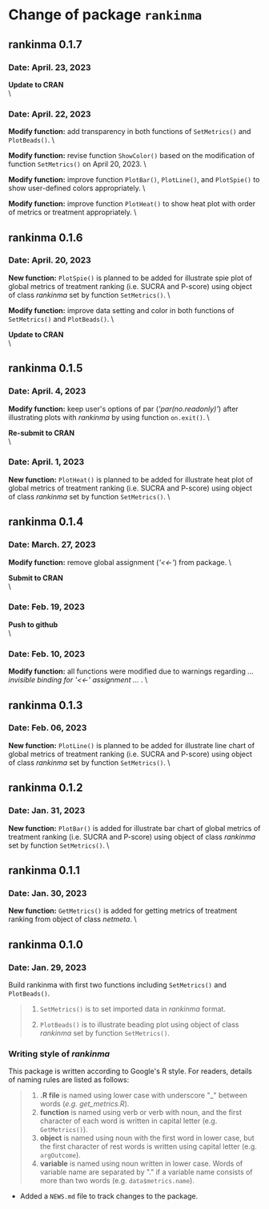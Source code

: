 # Change of package `rankinma`

## rankinma 0.1.7
### Date: April. 23, 2023

**Update to CRAN**  
\

### Date: April. 22, 2023

**Modify function:** add transparency in both functions of `SetMetrics()` and `PlotBeads()`.
\

**Modify function:** revise function `ShowColor()` based on the modification of function `SetMetrics()` on April 20, 2023.
\

**Modify function:** improve function `PlotBar()`, `PlotLine()`, and `PlotSpie()` to show user-defined colors appropriately.
\

**Modify function:** improve function `PlotHeat()` to show heat plot with order of metrics or treatment appropriately.
\


## rankinma 0.1.6
### Date: April. 20, 2023

**New function:** `PlotSpie()` is planned to be added for illustrate spie plot of global metrics of treatment ranking (i.e. SUCRA and P-score) using object of class *rankinma* set by function `SetMetrics()`.
\

**Modify function:** improve data setting and color in both functions of `SetMetrics()` and `PlotBeads()`.
\

**Update to CRAN**  
\

## rankinma 0.1.5
### Date: April. 4, 2023

**Modify function:** keep user's options of par (*'par(no.readonly)'*) after illustrating plots with *rankinma* by using function `on.exit()`.
\

**Re-submit to CRAN**  
\

### Date: April. 1, 2023

**New function:** `PlotHeat()` is planned to be added for illustrate heat plot of global metrics of treatment ranking (i.e. SUCRA and P-score) using object of class *rankinma* set by function `SetMetrics()`.
\

## rankinma 0.1.4
### Date: March. 27, 2023

**Modify function:** remove global assignment (*'<<-'*) from package.
\

**Submit to CRAN**  
\

### Date: Feb. 19, 2023

**Push to github**  
\

### Date: Feb. 10, 2023

**Modify function:** all functions were modified due to warnings regarding *... invisible binding for '<<-' assignment ...* .
\

## rankinma 0.1.3

### Date: Feb. 06, 2023

**New function:** `PlotLine()` is planned to be added for illustrate line chart of global metrics of treatment ranking (i.e. SUCRA and P-score) using object of class *rankinma* set by function `SetMetrics()`.
\

## rankinma 0.1.2

### Date: Jan. 31, 2023

**New function:** `PlotBar()` is added for illustrate bar chart of global metrics of treatment ranking (i.e. SUCRA and P-score) using object of class *rankinma* set by function `SetMetrics()`.
\

## rankinma 0.1.1 

### Date: Jan. 30, 2023

**New function:** `GetMetrics()` is added for getting metrics of treatment ranking from object of class *netmeta*.
\

## rankinma 0.1.0

### Date: Jan. 29, 2023

Build rankinma with first two functions including `SetMetrics()` and `PlotBeads()`.


> 1. `SetMetrics()` is to set imported data in *rankinma* format.
>
> 2. `PlotBeads()` is to illustrate beading plot using object of class *rankinma* set by function `SetMetrics()`.


### Writing style of *rankinma*

This package is written according to Google's R style. For readers, details of naming rules are listed as follows:
> 1. **.R file** is named using lower case with underscore "_" between words (*e.g. get_metrics.R*). 
> 2. **function** is named using verb or verb with noun, and the first character of each word is written in capital letter (e.g. `GetMetrics()`).
> 3. **object** is named using noun with the first word in lower case, but the first character of rest words is written using capital letter (e.g. `argOutcome`).
> 4. **variable** is named using noun written in lower case. Words of variable name are separated by "." if a variable name consists of more than two words (e.g. `data$metrics.name`).

- Added a `NEWS.md` file to track changes to the package.
